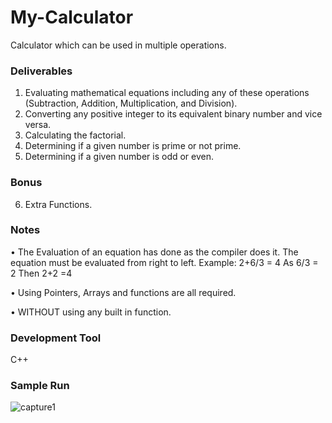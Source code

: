 # My-Calculator
Calculator which can be used in multiple operations.

### Deliverables
1. Evaluating mathematical equations including any of these operations
(Subtraction, Addition, Multiplication, and Division).
2. Converting any positive integer to its equivalent binary number and vice versa.
3. Calculating the factorial.
4. Determining if a given number is prime or not prime.
5. Determining if a given number is odd or even.

### Bonus
6. Extra Functions.

### Notes
• The Evaluation of an equation has done as the compiler does it.
The equation must be evaluated from right to left.
Example: 2+6/3 = 4
As 6/3 = 2
Then 2+2 =4

• Using Pointers, Arrays and functions are all required.

• WITHOUT using any built in function.

### Development Tool
C++

### Sample Run
![capture1](https://user-images.githubusercontent.com/40027608/41110802-8ee13234-6a7a-11e8-9cbb-1fc4c69d3a28.PNG)
